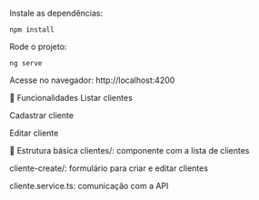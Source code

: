 Instale as dependências:

```
npm install
```

Rode o projeto:

```
ng serve
```

Acesse no navegador: http://localhost:4200

🔧 Funcionalidades
Listar clientes

Cadastrar cliente

Editar cliente

📁 Estrutura básica
clientes/: componente com a lista de clientes

cliente-create/: formulário para criar e editar clientes

cliente.service.ts: comunicação com a API
